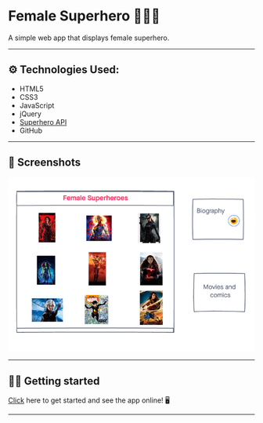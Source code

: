 # Female Superhero 🦸🏻‍♀️

A simple web app that displays female superhero.
___

## ⚙️ Technologies Used:
- HTML5
- CSS3
- JavaScript
- jQuery
- [Superhero API](https://superheroapi.com/i)
- GitHub
___

## 📸 Screenshots
![Example](./img/wireframe.png)

___

## 🏃‍♀️ Getting started
[Click](#) here to get started and see the app online! 🖥
___

